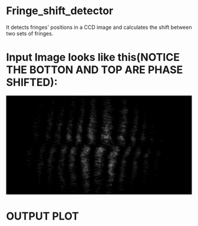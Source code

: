 # Fringe_shift_detector
It detects fringes' positions in a CCD image and calculates the shift between two sets of fringes.

# Input Image looks like this(NOTICE THE BOTTON AND TOP ARE PHASE SHIFTED):

![GitHub Logo](/ccd_image_compressed.png)

# OUTPUT PLOT
